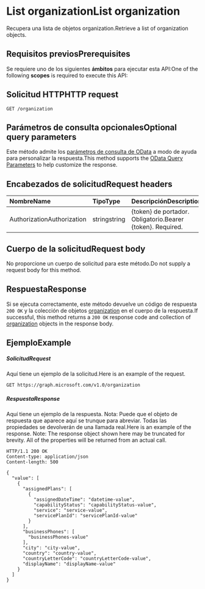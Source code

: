 # <a name="list-organization"></a><span data-ttu-id="c6902-101">List organization</span><span class="sxs-lookup"><span data-stu-id="c6902-101">List organization</span></span>

<span data-ttu-id="c6902-102">Recupera una lista de objetos organization.</span><span class="sxs-lookup"><span data-stu-id="c6902-102">Retrieve a list of organization objects.</span></span>
## <a name="prerequisites"></a><span data-ttu-id="c6902-103">Requisitos previos</span><span class="sxs-lookup"><span data-stu-id="c6902-103">Prerequisites</span></span>
<span data-ttu-id="c6902-104">Se requiere uno de los siguientes **ámbitos** para ejecutar esta API:</span><span class="sxs-lookup"><span data-stu-id="c6902-104">One of the following **scopes** is required to execute this API:</span></span> 
## <a name="http-request"></a><span data-ttu-id="c6902-105">Solicitud HTTP</span><span class="sxs-lookup"><span data-stu-id="c6902-105">HTTP request</span></span>
<!-- { "blockType": "ignored" } -->
```http
GET /organization
```
## <a name="optional-query-parameters"></a><span data-ttu-id="c6902-106">Parámetros de consulta opcionales</span><span class="sxs-lookup"><span data-stu-id="c6902-106">Optional query parameters</span></span>
<span data-ttu-id="c6902-107">Este método admite los [parámetros de consulta de OData](http://developer.microsoft.com/en-us/graph/docs/overview/query_parameters) a modo de ayuda para personalizar la respuesta.</span><span class="sxs-lookup"><span data-stu-id="c6902-107">This method supports the [OData Query Parameters](http://developer.microsoft.com/en-us/graph/docs/overview/query_parameters) to help customize the response.</span></span>
## <a name="request-headers"></a><span data-ttu-id="c6902-108">Encabezados de solicitud</span><span class="sxs-lookup"><span data-stu-id="c6902-108">Request headers</span></span>
| <span data-ttu-id="c6902-109">Nombre</span><span class="sxs-lookup"><span data-stu-id="c6902-109">Name</span></span>       | <span data-ttu-id="c6902-110">Tipo</span><span class="sxs-lookup"><span data-stu-id="c6902-110">Type</span></span> | <span data-ttu-id="c6902-111">Descripción</span><span class="sxs-lookup"><span data-stu-id="c6902-111">Description</span></span>|
|:-----------|:------|:----------|
| <span data-ttu-id="c6902-112">Authorization</span><span class="sxs-lookup"><span data-stu-id="c6902-112">Authorization</span></span>  | <span data-ttu-id="c6902-113">string</span><span class="sxs-lookup"><span data-stu-id="c6902-113">string</span></span>  | <span data-ttu-id="c6902-p101">{token} de portador. Obligatorio.</span><span class="sxs-lookup"><span data-stu-id="c6902-p101">Bearer {token}. Required.</span></span> |

## <a name="request-body"></a><span data-ttu-id="c6902-116">Cuerpo de la solicitud</span><span class="sxs-lookup"><span data-stu-id="c6902-116">Request body</span></span>
<span data-ttu-id="c6902-117">No proporcione un cuerpo de solicitud para este método.</span><span class="sxs-lookup"><span data-stu-id="c6902-117">Do not supply a request body for this method.</span></span>

## <a name="response"></a><span data-ttu-id="c6902-118">Respuesta</span><span class="sxs-lookup"><span data-stu-id="c6902-118">Response</span></span>

<span data-ttu-id="c6902-119">Si se ejecuta correctamente, este método devuelve un código de respuesta `200 OK` y la colección de objetos [organization](../resources/organization.md) en el cuerpo de la respuesta.</span><span class="sxs-lookup"><span data-stu-id="c6902-119">If successful, this method returns a `200 OK` response code and collection of [organization](../resources/organization.md) objects in the response body.</span></span>
## <a name="example"></a><span data-ttu-id="c6902-120">Ejemplo</span><span class="sxs-lookup"><span data-stu-id="c6902-120">Example</span></span>
##### <a name="request"></a><span data-ttu-id="c6902-121">Solicitud</span><span class="sxs-lookup"><span data-stu-id="c6902-121">Request</span></span>
<span data-ttu-id="c6902-122">Aquí tiene un ejemplo de la solicitud.</span><span class="sxs-lookup"><span data-stu-id="c6902-122">Here is an example of the request.</span></span>
<!-- {
  "blockType": "request",
  "name": "get_organization"
}-->
```http
GET https://graph.microsoft.com/v1.0/organization
```
##### <a name="response"></a><span data-ttu-id="c6902-123">Respuesta</span><span class="sxs-lookup"><span data-stu-id="c6902-123">Response</span></span>
<span data-ttu-id="c6902-p102">Aquí tiene un ejemplo de la respuesta. Nota: Puede que el objeto de respuesta que aparece aquí se trunque para abreviar. Todas las propiedades se devolverán de una llamada real.</span><span class="sxs-lookup"><span data-stu-id="c6902-p102">Here is an example of the response. Note: The response object shown here may be truncated for brevity. All of the properties will be returned from an actual call.</span></span>
<!-- {
  "blockType": "response",
  "truncated": true,
  "@odata.type": "microsoft.graph.organization",
  "isCollection": true
} -->
```http
HTTP/1.1 200 OK
Content-type: application/json
Content-length: 500

{
  "value": [
    {
      "assignedPlans": [
        {
          "assignedDateTime": "datetime-value",
          "capabilityStatus": "capabilityStatus-value",
          "service": "service-value",
          "servicePlanId": "servicePlanId-value"
        }
      ],
      "businessPhones": [
        "businessPhones-value"
      ],
      "city": "city-value",
      "country": "country-value",
      "countryLetterCode": "countryLetterCode-value",
      "displayName": "displayName-value"
    }
  ]
}
```

<!-- uuid: 8fcb5dbc-d5aa-4681-8e31-b001d5168d79
2015-10-25 14:57:30 UTC -->
<!-- {
  "type": "#page.annotation",
  "description": "List organization",
  "keywords": "",
  "section": "documentation",
  "tocPath": ""
}-->